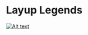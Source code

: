 # Layup Legends
[![Alt text](https://img.youtube.com/vi/YgSjQWElBGg/0.jpg)](https://www.youtube.com/watch?v=YgSjQWElBGg)

